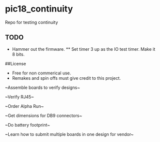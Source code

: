 # pic18_continuity
Repo for testing continuity

## TODO
* Hammer out the firmware.
** Set timer 3 up as the IO test timer. Make it 8 bits.

##License
* Free for non commerical use.
* Remakes and spin offs must give credit to this project.

~Assemble boards to verify designs~

~Verify RJ45~

~Order Alpha Run~

~Get dimensions for DB9 connectors~

~Do battery footprint~

~Learn how to submit multiple boards in one design for vendor~

